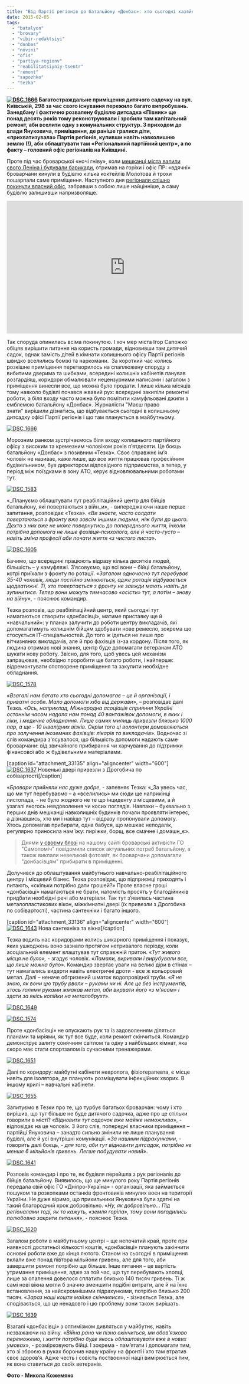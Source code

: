 ```yaml
---
title: "Від Партії регіонів до батальйону «Донбас»: хто сьогодні хазяйнує у колишньому дитсадку на Київській?"
date: 2015-02-05
tags: 
  - "batalyon"
  - "brovary"
  - "vibir-redaktsiyi"
  - "donbas"
  - "novini"
  - "ofis"
  - "partiya-regionv"
  - "reabilitatsiyniy-tsentr"
  - "remont"
  - "sapozhko"
  - "tezka"
---
```


 **[![DSC_1666](https://mpz.brovary.org/wp-content/uploads/2015/02/DSC_16661.jpg)](https://mpz.brovary.org/wp-content/uploads/2015/02/DSC_16661.jpg) Багатостраждальне приміщення дитячого садочку на вул. Київській, 298 за час свого існування пережило багато випробувань. Занедбану і фактично розвалену будівлю дитсадка «Півник» ще понад десять років тому реконструювали і зробили там капітальний ремонт, аби вселити одну з комунальних структур. З приходом до влади Януковича, приміщення, де раніше гралися діти, «прихватизувала» Партія регіонів, купивши навіть навколишню землю (!), аби облаштувати там «Регіональний партійний центр», а по факту – головний офіс регіоналів на Київщині.**

Проте під час броварської «ночі гніву», коли [мешканці міста валили свого Леніна і будували барикади](https://mpz.brovary.org/revolyutsiya-v-brovarah-hronika-20-sichnya/), отримав на горіхи і офіс ПР: «вдячні» броварчани кинули в будівлю кілька коктейлів Молотова й трохи пошарпали саме приміщення. Наступного дня [регіонали спішно покинули власний офіс](https://mpz.brovary.org/rezhim-posipavsya-hronika-revolyutsiyi-21-lyutogo-u-brovarah/), забравши з собою лише найцінніше, а саму будівлю залишивши напризволяще.

<iframe src="https://www.youtube.com/embed/ktkjNYvK934" width="640" height="360" frameborder="0" allowfullscreen="allowfullscreen"></iframe>

Так споруда опинилась всіма покинутою. І хоч мер міста Ігор Сапожко обіцяв вирішити питання на користь громади, відновивши там дитячий садок, однак замість дітей в кімнати колишнього офісу Партії регіонів швидко вселились бомжі та наркомани.  За короткий час колись розкішне приміщення перетворилось на спаплюжену споруду з вибитими дверима та шибками, всередині колишніх кабінетів панував розгардіяш, коридори обмалювали нецензурними написами і загалом з приміщення винесли все, що можна було продати. І лише кілька місяців тому навколо будівлі почався жвавий рух: всередині закипіли ремонтні роботи, а біля входу часто можна було помітити камуфльовані джипи з емблемою батальйону «Донбас». Журналісти "Маєш право знати" вирішили дізнатись, що відбувається сьогодні в колишньому дитсадку офісі Партії регіонів і що там планується в майбутньому.

[![DSC_1666](https://mpz.brovary.org/wp-content/uploads/2015/02/DSC_1666.jpg)](https://mpz.brovary.org/wp-content/uploads/2015/02/DSC_1666.jpg)

Морозним ранком зустрічаємось біля входу колишнього партійного офісу з високим та кремезним чоловіком років п’ятдесяти. Це боєць батальйону «Донбас» з позивним «Тезка». Своє справжнє ім’я чоловік не називає, каже лише, що все життя працював професійним будівельником, був директором відповідного підприємства, а тепер, у період між поїздками в зону АТО, керує відновлювальними роботами тут.

[![DSC_1583](https://mpz.brovary.org/wp-content/uploads/2015/02/DSC_1583.jpg)](https://mpz.brovary.org/wp-content/uploads/2015/02/DSC_1583.jpg)

«_Плануємо облаштувати тут реабілітаційний центр для бійців батальйону, які повертаються з війн_и», - випереджаючи наше перше запитання, розповідає «Тезка». «_Ви знаєте, часто солдати повертаються з фронту вже зовсім іншими людьми, ніж були до цього. Дехто з них вже не може повернутись до попереднього життя, інколи потрібна допомога не лише фахівця-психолога, але й часто-густо – навіть зміна професії аби почати життя «з чистого листа»_.

[![DSC_1605](https://mpz.brovary.org/wp-content/uploads/2015/02/DSC_1605.jpg)](https://mpz.brovary.org/wp-content/uploads/2015/02/DSC_1605.jpg)

Бачимо, що всередині працюють відразу кілька десятків людей, більшість – у камуфляжі. З’ясовуємо, що всі вони – бійці батальйону, котрі приїхали з фронту по ротації. «_Загалом одночасно тут перебуває 35-40 чоловік, люди постійно змінюються, адже ротація відбувається щодватижні. Ті, хто повертається з фронту не завжди мають навіть де зупинитися. Тепер вони можуть тимчасово «осісти» тут, а потім – знову на війну_», - пояснює командир.

Тезка розповів, що реабілітаційний центр, який сьогодні тут намагаються створити «донбасівці», матиме приставку ще й «навчальний»: у планах залучити до роботи центру викладачів, які допомагатимуть колишнім бійцям здобувати нове ремесло, зокрема що стосується ІТ-спеціальностей. До того ж ідеться не лише про вітчизняних викладачів, але й про фахівців із-за кордону. Після того, як людина отримає нові знання, центр буде допомагати ветеранам АТО шукати нову роботу. Звісно, для того, щоб увесь цей механізм запрацював, необхідно проробити ще багато роботи, і найперше: відремонтувати спотворене приміщення та закупити необхідне обладнання.

[![DSC_1578](https://mpz.brovary.org/wp-content/uploads/2015/02/DSC_15781.jpg)](https://mpz.brovary.org/wp-content/uploads/2015/02/DSC_15781.jpg)

«_Взагалі нам багато хто сьогодні допомагає – це й організації, і приватні особи. Мало допомоги хіба від держави_», – розповідає далі Тезка. «_Ось, наприклад, Міжнародна асоціація сприяння Україні останнім часом надала нам понад 40 вантажівок допомоги, в яких і ліки, і медичне обладнання. Лише самих милиць привезли близько 1000 пар, а ще - 10 інвалідних візків. Окрім того ці волонтери домовляються про залучення іноземних фахівців: лікарів та викладачів_». Водночас зі слів командира з'ясувалося, що більшість допомоги надають саме броварчани: від звичайного прибирання чи харчування до підтримки фінансової або ж будівельними матеріалами.

\[caption id="attachment\_33135" align="aligncenter" width="600"\][![DSC_1637](https://mpz.brovary.org/wp-content/uploads/2015/02/DSC_1637.jpg)](https://mpz.brovary.org/wp-content/uploads/2015/02/DSC_1637.jpg) Новенькі двері привезли з Дрогобича по собівартості\[/caption\]

«_Бровари прийняли нас дуже добре_, - запевняє Тезка: «_За увесь час, що ми тут перебуваємо – а «вселились» ми сюди ще наприкінці листопада, - не було жодного не те що інциденту з місцевими, а й узагалі якогось невдоволення чи косих поглядів. Навпаки – буквально з перших днів мешканці навколишніх будинків почали проявляти інтерес, а дізнавшись, хто ми і навіщо тут – відразу пропонували допомогу. Хтось допомагав прибирати, одна бабуся, що мешкає неподалік, регулярно приносила нам їжу: пиріжки, борщ, все смачне і домашн_є».

> Днями [у своєму блозі](https://mpz.brovary.org/beremo-i-robimo-nashe-misto-krashhim-priyednuytes/) на нашому сайті броварські активісти ГО "Самопоміч" повідомили список актуальних потреб батальйону, а також виклали невеликий фотозвіт, як броварчани допомагали "донбасівцям" прибирати в приміщенні.

Долучився до облаштування майбутнього навчально-реабілітаційного центру і місцевий бізнес. Тезка розповідає, що підприємці приходять і питають, «скільки потрібно дати грошей?» Проте власне гроші «донбасівці» намагаються не брати, натомість просять у благодійників придбати необхідні речі або матеріали. Так тут з’явилась частина металопластикових вікон, міжкімнатні двері (їх привезли з Дрогобича по собівартості), частина сантехніки і багато іншого.

\[caption id="attachment\_33136" align="aligncenter" width="600"\][![DSC_1643](https://mpz.brovary.org/wp-content/uploads/2015/02/DSC_1643.jpg)](https://mpz.brovary.org/wp-content/uploads/2015/02/DSC_1643.jpg) Нова сантехніка та вікна\[/caption\]

Тезка водить нас коридорами колись шикарного приміщення і показує, яких ушкоджень воно зазнало протягом нетривалого періоду, коли асоціальний елемент влаштував тут справжній притон. «_Тут живого місця не було», -_ згадує чоловік. _«Ламали, виривали і вирубували все, що лише можна було_». Командир звертає уваги на великі діри в стінах – тут намагались видерти навіть електричні дроти - все ж кольоровий метал. Далі – неначе обгризений шматок водопровідної труби. «_Я не знаю, як вони цю трубу рвали – руками чи ні. Але це без інструментів, хтось голими руками жмакав метал, аби вирвати його «з м’ясом» і здати за якісь копійки на металобрухт_».

[![DSC_1649](https://mpz.brovary.org/wp-content/uploads/2015/02/DSC_1649.jpg)](https://mpz.brovary.org/wp-content/uploads/2015/02/DSC_1649.jpg)

[![DSC_1574](https://mpz.brovary.org/wp-content/uploads/2015/02/DSC_1574.jpg)](https://mpz.brovary.org/wp-content/uploads/2015/02/DSC_1574.jpg)

Проте «донбасівці» не опускають рук та із задоволенням діляться планами та мріями, як тут все буде, коли ремонт скінчиться. Командир демонструє залиту сонячним світлом та одну з найбільших кімнат, яка скоро має стати спортзалом із сучасними тренажерами.

[![DSC_1651](https://mpz.brovary.org/wp-content/uploads/2015/02/DSC_1651.jpg)](https://mpz.brovary.org/wp-content/uploads/2015/02/DSC_1651.jpg)

Далі по коридору: майбутні кабінети невролога, фізіотерапевта, є місце навіть для ізолятора, де планують розміщувати інфекційних хворих. В іншому крилі – навчальні кабінети.

[![DSC_1655](https://mpz.brovary.org/wp-content/uploads/2015/02/DSC_1655.jpg)](https://mpz.brovary.org/wp-content/uploads/2015/02/DSC_1655.jpg)

Запитуємо в Тезки про те, що турбує багатьох броварчан: чому і хто вирішив, що тут більше не буде дитячого садочка, адже про це стільки говорили в місті? «_Відновити тут садочок вже майже неможливо_», - відповідає на це чоловік. З його слів, попередні власники приміщення – партійці Януковича – занадто сильно змінили не лише планування будівлі, але й усі внутрішні комунікації. «_За нашими підрахунками_, - говорить далі боєць, - _для того, аби тут відновити дитсадок, потрібно не менше 6 мільйонів гривень. Легше побудувати новий_».

[![DSC_1641](https://mpz.brovary.org/wp-content/uploads/2015/02/DSC_1641.jpg)](https://mpz.brovary.org/wp-content/uploads/2015/02/DSC_1641.jpg)

Розповів командир і про те, як будівля перейшла з рук регіоналів до бійців батальйону. Виявилось, що ще минулого року Партія регіонів передала свій офіс ГО «Дніпро-Україна» - організації, яка займається пошуком та розкопками останків фронтовиків минулих воєн на території України. Не дуже віримо, що прихильники Януковича були здатні на такий благородний крок добровільно. «_Ну, як добровільно… Під регіоналами тоді, як то кажуть, «земля горіла», тому вони погодились полюбовно закрити питання_», - пояснює Тезка.

[![DSC_1620](https://mpz.brovary.org/wp-content/uploads/2015/02/DSC_1620.jpg)](https://mpz.brovary.org/wp-content/uploads/2015/02/DSC_1620.jpg)

Загалом роботи в майбутньому центрі – ще непочатий край, проте при наявності достатньої кількості коштів, «донбасівці» планують закінчити основні роботи вже до кінця лютого. Станом на сьогодні в приміщення вклали вже понад півтора мільйони гривень, але для того, аби завершити ремонт потрібно ще більше. Інше питання – це вартість утримання приміщення, адже за той час, що тут перебувають хлопці, лише за опалення довелося сплатити близько 140 тисяч гривень. Ті ж самі нові вікна могли б значно зменшити подібні витрати, але й на їхнє встановлення, за найскромнішими підрахунками, потрібно близько 200 тисяч. «_Зараз наші кошти майже скінчилися_», - зізнається Тезка, але сподівається, що це ненадовго і цю проблему вони також вирішать.

[![DSC_1639](https://mpz.brovary.org/wp-content/uploads/2015/02/DSC_1639.jpg)](https://mpz.brovary.org/wp-content/uploads/2015/02/DSC_1639.jpg)

Взагалі «донбасівці» з оптимізмом дивляться у майбутнє, навіть незважаючи на війну. «_Війна рано чи пізно скінчиться, ми обов’язково переможемо, і життя потрібно буде якось облаштовувати вже в нових умовах_», - розмірковують бійці. І зокрема - пам’ятати і допомагати тим, хто зі зброєю в руках боронив нашу країну на фронті і хто там втратив своє здоров’я. Адже честь і совість поствоєнної нації вимірюється тим, як вона ставиться до своїх ветеранів.

**Фото - Микола Кожемяко**
